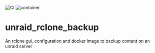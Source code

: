 ![CI](https://github.com/skeid21/unraid_rclone_backup/actions/workflows/gradle.yml/badge.svg)
![container](https://github.com/skeid21/unraid_rclone_backup/actions/workflows/docker-publish.yml/badge.svg)
# unraid_rclone_backup
 An rclone gui, configuration and docker image to backup content on an unraid server
